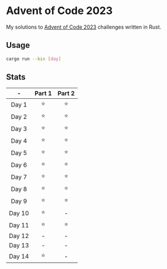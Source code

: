 # Advent of Code 2023

My solutions to [Advent of Code 2023](https://adventofcode.com/2023) challenges written in Rust.

## Usage

```bash
cargo run --bin [day]
```

## Stats

|   -    | Part 1 | Part 2 |
| :----: | :----: | :----: |
| Day 1  |  ⭐️   |  ⭐️   |
| Day 2  |  ⭐️   |  ⭐️   |
| Day 3  |  ⭐️   |  ⭐️   |
| Day 4  |  ⭐️   |  ⭐️   |
| Day 5  |  ⭐️   |  ⭐️   |
| Day 6  |  ⭐️   |  ⭐️   |
| Day 7  |  ⭐️   |  ⭐️   |
| Day 8  |  ⭐️   |  ⭐️   |
| Day 9  |  ⭐️   |  ⭐️   |
| Day 10 |  ⭐️   |   -    |
| Day 11 |  ⭐️   |  ⭐️   |
| Day 12 |   -    |   -    |
| Day 13 |   -    |   -    |
| Day 14 |  ⭐️   |   -    |
